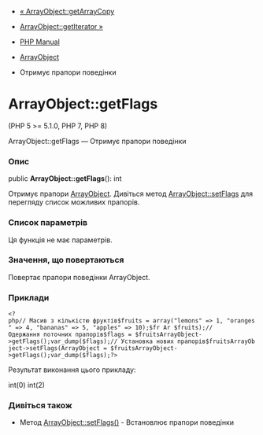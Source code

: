 - [« ArrayObject::getArrayCopy](arrayobject.getarraycopy.md)
- [ArrayObject::getIterator »](arrayobject.getiterator.md)

- [PHP Manual](index.md)
- [ArrayObject](class.arrayobject.md)
- Отримує прапори поведінки

# ArrayObject::getFlags

(PHP 5 \>= 5.1.0, PHP 7, PHP 8)

ArrayObject::getFlags — Отримує прапори поведінки

### Опис

public **ArrayObject::getFlags**(): int

Отримує прапори [ArrayObject](class.arrayobject.md). Дивіться
метод [ArrayObject::setFlags](arrayobject.setflags.md) для перегляду
список можливих прапорів.

### Список параметрів

Ця функція не має параметрів.

### Значення, що повертаються

Повертає прапори поведінки ArrayObject.

### Приклади



`<?php// Масив з кількістю фруктів$fruits = array("lemons" => 1, "oranges" => 4, "bananas" => 5, "apples" => 10);$fr Ar $fruits);// Одержання поточних прапорів$flags = $fruitsArrayObject->getFlags();var_dump($flags);// Установка нових прапорів$fruitsArrayObject->setFlags(ArrayObject = $fruitsArrayObject->getFlags();var_dump($flags);?> `

Результат виконання цього прикладу:

int(0)
int(2)

### Дивіться також

- Метод [ArrayObject::setFlags()](arrayobject.setflags.md) -
Встановлює прапори поведінки
